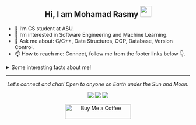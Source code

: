 <h2 align="center"> Hi, I am Mohamad Rasmy <img src="https://media.giphy.com/media/hvRJCLFzcasrR4ia7z/giphy.gif" width="30px"></h2>

- 🔭 I’m CS student at ASU.
- 🌱 I’m interested in Software Engineering and Machine Learning.
- 💬 Ask me about: C/C++, Data Structures, OOP, Database, Version Control.
- 📫 How to reach me: Connect, follow me from the footer links below 👇.

<details>
  <summary>Some interesting facts about me!</summary>
  <br>

  - Interested in competitive programming.

  - Hobbies: gaming, soccer, video editing.

  - Reading books, especially in the genres of philosophy, psychology, fiction, and self-help.

  - Find me on [![Goodreads](https://img.shields.io/badge/-Goodreads-3b3a3a?style=flat&logo=goodreads&logoColor=white)](https://www.goodreads.com/mohamed_rasmy)



<!-- GitHub Stats -->
<div style="display: flex; flex-wrap: wrap; justify-content: center;">
  <div align="center" style="border: 1px #e4e6e8; padding: 20px; margin: 10px;">
    <h3>My GitHub Stats</h3>
    <img src="https://github-readme-stats.vercel.app/api?username=MHRasmy&show_icons=true&theme=dark" alt="My GitHub Stats">
  </div>

  <div align="center" style="border: 1px #e4e6e8; padding: 20px; margin: 10px;">
    <h3>Total Contribution</h3>
    <img src="https://github-readme-streak-stats.herokuapp.com/?user=MHRasmy&theme=dark" alt="Total Contribution">
  </div>

  <div align="center" style="border: 1px #e4e6e8; padding: 20px; margin: 10px;">
    <h3>Most Used Languages</h3>
    <img src="https://github-readme-stats.vercel.app/api/top-langs/?username=MHRasmy&theme=dark&layout=compact" alt="Most Used Languages">
  </div>
</div>


### Tech Stack:
<img src="https://img.shields.io/badge/c++-%2300599C.svg?style=for-the-badge&logo=c%2B%2B&logoColor=white" alt="C++"/>
<img src="https://img.shields.io/badge/java-%23ED8B00.svg?&style=for-the-badge&logo=java&logoColor=white" alt="Java"/>
<img src="https://img.shields.io/badge/python%20-%2314354C.svg?&style=for-the-badge&logo=python&logoColor=white" alt="Python"/>
<img src="https://img.shields.io/badge/html5%20-%23E34F26.svg?&style=for-the-badge&logo=html5&logoColor=white" alt="HTML5"/>
<img src="https://img.shields.io/badge/css3%20-%231572B6.svg?&style=for-the-badge&logo=css3&logoColor=white" alt="CSS3"/>
<img src="https://img.shields.io/badge/javascript%20-%23323330.svg?&style=for-the-badge&logo=javascript&logoColor=%23F7DF1E" alt="JS"/>
<img src="https://img.shields.io/badge/node.js%20-%2343853D.svg?&style=for-the-badge&logo=node.js&logoColor=white" alt="Node.js"/>
<img src="https://img.shields.io/static/v1?style=for-the-badge&message=Shell&color=222222&logo=Shell&logoColor=FFD500&label=" alt="Shell"/>
<img src="https://img.shields.io/badge/plsql%20-%23F80000.svg?&style=for-the-badge&logo=oracle&logoColor=white" alt="PL/SQL"/>
<img src="https://img.shields.io/static/v1?style=for-the-badge&message=Git&color=F05032&logo=Git&logoColor=FFFFFF&label=" alt="Git"/>
<br><br>
<div align="center">
    <p align="center">
    <img src="https://komarev.com/ghpvc/?username=MHRasmy&label=Profile%20views&color=0e75b6&style=plastic" alt="MHRasmy"/>
    </p>
</div>

</details>
<hr>
<p align="center">
  <i>Let's connect and chat! Open to anyone on Earth under the Sun and Moon.</i>
<p align="center">
    <a href="https://www.linkedin.com/in/mohamad-rasmy/" alt="Linkedin"><img src="https://img.shields.io/badge/LinkedIn-0077B5?style=for-the-badge&logo=linkedin&logoColor=white"></a>
    <a href="https://twitter.com/Mohamad_Rasmy" alt="Twitter"><img src="https://img.shields.io/badge/Twitter-1DA1F2?style=for-the-badge&logo=twitter&logoColor=white"></a>
    <a href="https://github.com/MHRasmy" alt="GitHub"><img src="https://img.shields.io/badge/GitHub-100000?style=for-the-badge&logo=github&logoColor=white"></a>
</p>
<!-- Support Me -->
<p align="center">
  <a href="https://www.buymeacoffee.com/rasmy" target="_blank">
    <img src="https://cdn.buymeacoffee.com/buttons/v2/default-yellow.png" alt="Buy Me a Coffee" height="40" width="180">
  </a>
</p>
<!-- End of Support Me -->
</p>